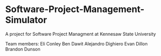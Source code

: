 # Software-Project-Management-Simulator

A project for Software Project Managment at Kennesaw State University

Team members:
Eli Conley
Ben Dawit
Alejandro Dighiero
Evan Dillon
Brandon Dunson
